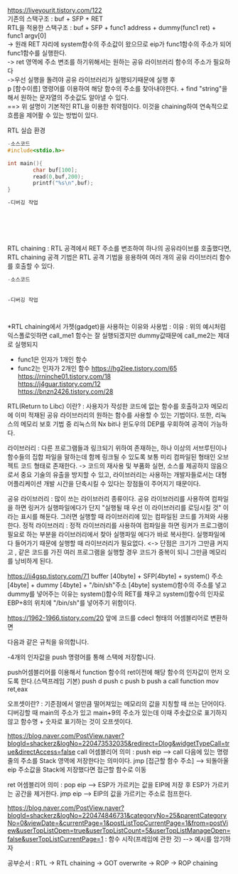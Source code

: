 https://liveyourit.tistory.com/122 <br> 
기존의 스택구조 : buf + SFP + RET <br>
RTL을 적용한 스택구조 : buf + SFP + func1 address + dummy(func1 ret) + func1 argv[0]<br>
-> 원래 RET 자리에 system함수의 주소값이 왔으므로 eip가 func1함수의 주소가 되어 func1함수를 실행한다.<br>
-> ret 영역에 주소 변조를 하기위해서는 원하는 공유 라이브러리 함수의 주소가 필요하다 <br>
->우선 실행을 돌려야 공유 라이브러리가 실행되기때문에 실행 후 <br>
p [함수이름] 명령어를 이용하여 해당 함수의 주소를 찾아내야한다. + find "string"을 해서 원하는 문자열의 주솟값도 알아낼 수 있다.<br>
==> 위 설명이  기본적인 RTL을 이용한 취약점이다. 이것을 chaining하여 연속적으로 흐름을 제어활 수 있는 방법이 있다.<br>

RTL 실습 환경
```c
-소스코드
#include<stdio.h>+

int main(){
        char buf[100];
        read(0,buf,200);
        printf("%s\n",buf);
}

```

```asm
-디버깅 작업







```


















RTL chaining : RTL 공격에서 RET 주소를 변조하여 하나의 공유라이브를 호출했다면, RTL chaining 공격 기법은 RTL 공격 기법을 응용하여 여러 개의 공유 라이브러리 함수를 호출할 수 있다.


```c
-소스코드



```




```
-디버깅 작업



```

*RTL chaining에서 가젯(gadget)을 사용하는 이유와 사용법 : 
이유 : 위의 예시처럼 익스폴로잇하면 call_me1 함수는 잘 실행되겠지만 dummy값때문에 call_me2는 제대로 실행되지 

 * func1은 인자가 1개인 함수
 * func2는 인자가 2개인 함수
https://hg2lee.tistory.com/65 <br> 
https://rninche01.tistory.com/18 <br>
https://j4guar.tistory.com/12 <br>
https://bnzn2426.tistory.com/28 <br>


RTL(Return to Libc) 이란? : 사용자가 작성한 코드에 없는 함수를 호출하고자 메모리에 이미 적재된 공유 라이브러리의 원하는 함수를 
사용할 수 있는 기법이다. 또한, 리눅스의 메모리 보호 기법 중 리눅스의 Nx bit나 윈도우의 DEP를 우회하여 공격이 가능하다.

라이브러리 : 다른 프로그램들과 링크되기 위하여 존재하는, 하나 이상의 서브루틴이나 함수들의 집합 파일을 말하는데 함께 링크될 수 있도록 보통 미리 컴파일된 형태인 오브젝트 코드 형태로 존재한다.
-> 코드의 재사용 및 부품화 실현, 소스를 제공하지 않음으로서 중요 기술의 유출을 방지할 수 있고, 라이브러리는 사용하는 개발자들로서는 대형 어플리케이션 개발 시간을 단축시킬 수 있다는 장점들이 주어지기 때문이다. 

공유 라이브러리 : 많이 쓰는 라이브러리 종류이다. 공유 라이브러리를 사용하여 컴파일을 하면 링커가 실행파일에다가 단지 "실행될 때 우선 이 라이브러리를 로딩시킬 것" 이라는 표시를 해둔다. 그러면 실행할 때 라이브러리에 있는 컴파일된 코드를 가져와 사용한다.
정적 라이브러리 : 정적 라이브러리를 사용하여 컴파일을 하면 링커가 프로그램이 필요로 하는 부분을 라이브러리에서 찾아 실행파일 에다가 바로 복사한다. 실행파일에 다 들어가기 때문에 실행할 때 라이브러리가 필요없다. <-> 단점은 크기가 그만큼 커지고 , 같은 코드를 가진 여러 프로그램을 실행할 경우 코드가 중복이 되니 그만큼 메모리를 낭비하게 된다.


https://ii4gsp.tistory.com/71
buffer [40byte] + SFP[4byte] + system() 주소 [4byte] + dummy [4byte] + "/bin/sh"주소 [4byte]
system()함수의 주소를 넣고 dummy를 넣어주는 이유는 system()함수의 RET를 채우고 system()함수의 인자로 EBP+8의 위치에 "/bin/sh"를 넣어주기 위함이다.


https://1962-1966.tistory.com/20
앞에 코드를 cdecl 형태의 어셈블리어로 변환하면

다음과 같은 규칙을 유의합니다.

 -4개의 인자값을 push 명령어를 통해 스택에 저장합니다.

push어셈블리어를 이용해서 function 함수의 ret이전에 해당 함수의 인자값이 먼저 오도록 한다.(스택프레임 기본)
push    d
push    c
push    b
push    a
call    function
mov     ret,eax

오프셋이란? : 기준점에서 얼만큼 떨어져있는 메모리의 값을 지칭할 때 쓰는 단어이다.
디버깅할 때 main의 주소가 있고 main+9의 주소가 있는데 이때 주솟값으로 표기하지 않고 
함수명 + 숫자로 표기하는 것이 오프셋이다. 

https://blog.naver.com/PostView.naver?blogId=shackerz&logNo=220473532035&redirect=Dlog&widgetTypeCall=true&directAccess=false
call 어셈블리어 의미 : push eip --> call 다음에 있는 명령줄의 주소를 Stack 영역에 저장한다는 의미이다.
                      jmp [접근할 함수 주소] --> 되돌아올 eip 주소값을 Stack에 저장했다면 접근할 함수로 이동
                      
ret 어셈블리어 의미 : pop eip --> ESP가 가르키는 값을 EIP에 저장 후 ESP가 가르키는 공간을 제거한다.
                     jmp eip --> EIP의 값을 가르키는 주소로 점프한다.
                     
                    
                    
                    
https://blog.naver.com/PostView.naver?blogId=shackerz&logNo=220474846731&categoryNo=25&parentCategoryNo=0&viewDate=&currentPage=1&postListTopCurrentPage=1&from=postView&userTopListOpen=true&userTopListCount=5&userTopListManageOpen=false&userTopListCurrentPage=1 : 함수 시작(프레임에 관한 것) --> 예시를 암기하자                    

                     
공부순서 : RTL -> RTL chaining -> GOT overwrite -> ROP -> ROP chaining
